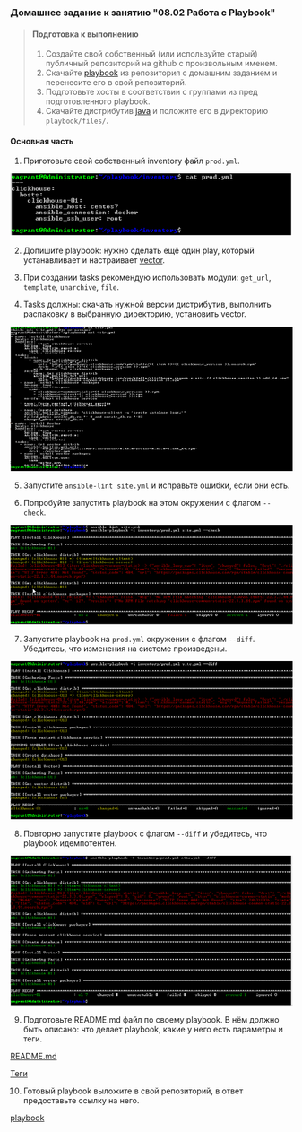 ### Домашнее задание к занятию "08.02 Работа с Playbook"

> #### Подготовка к выполнению
>
> 1. Создайте свой собственный (или используйте старый) публичный репозиторий на github с произвольным именем.
> 2. Скачайте [playbook](https://github.com/netology-code/mnt-homeworks/blob/master/08-ansible-02-playbook/playbook) из репозитория с домашним заданием и перенесите его в свой репозиторий.
> 3. Подготовьте хосты в соответствии с группами из пред подготовленного playbook.
> 4. Скачайте дистрибутив [java](https://www.oracle.com/java/technologies/javase-jdk11-downloads.html) и положите его в директорию `playbook/files/`.

#### Основная часть

1. Приготовьте свой собственный inventory файл `prod.yml`.

![Playbook_1.png](https://github.com/tsteplova/devops-netology/blob/fix/Playbook/png/Playbook_1.png?raw=true)

2. Допишите playbook: нужно сделать ещё один play, который устанавливает и настраивает [vector](https://vector.dev).

3. При создании tasks рекомендую использовать модули: `get_url`, `template`, `unarchive`, `file`.

4. Tasks должны: скачать нужной версии дистрибутив, выполнить распаковку в выбранную директорию, установить vector.

![Playbook_2.png](https://github.com/tsteplova/devops-netology/blob/fix/Playbook/png/Playbook_2.png?raw=true)

5. Запустите `ansible-lint site.yml` и исправьте ошибки, если они есть.

6. Попробуйте запустить playbook на этом окружении с флагом `--check`.

![Playbook_3.png](https://github.com/tsteplova/devops-netology/blob/fix/Playbook/png/Playbook_3.png?raw=true)

7. Запустите playbook на `prod.yml` окружении с флагом `--diff`. Убедитесь, что изменения на системе произведены.

![Playbook_4.png](https://github.com/tsteplova/devops-netology/blob/fix/Playbook/png/Playbook_4.png?raw=true)

8. Повторно запустите playbook с флагом `--diff` и убедитесь, что playbook идемпотентен.

![Playbook_5.png](https://github.com/tsteplova/devops-netology/blob/fix/Playbook/png/Playbook_5.png?raw=true)

9. Подготовьте README.md файл по своему playbook. В нём должно быть  описано: что делает playbook, какие у него есть параметры и теги.

[README.md](https://github.com/tsteplova/devops-netology/blob/fix/Playbook/Playbook.md) 

[Теги](https://github.com/tsteplova/devops-netology/releases/tag/playbook)

10. Готовый playbook выложите в свой репозиторий, в ответ предоставьте ссылку на него.

[playbook](https://github.com/tsteplova/devops-netology/tree/fix/Playbook)